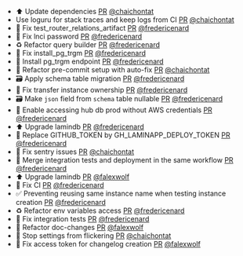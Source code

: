 - :arrow_up: Update dependencies [PR](https://github.com/laminlabs/laminhub/pull/910) [@chaichontat](https://github.com/chaichontat)
- Use loguru for stack traces and keep logs from CI [PR](https://github.com/laminlabs/laminhub/pull/908) [@chaichontat](https://github.com/chaichontat)
- 💚 Fix test_router_relations_artifact [PR](https://github.com/laminlabs/laminhub/pull/907) [@fredericenard](https://github.com/fredericenard)
- 💚 Fix lnci password [PR](https://github.com/laminlabs/laminhub/pull/906) [@fredericenard](https://github.com/fredericenard)
- ♻️ Refactor query builder [PR](https://github.com/laminlabs/laminhub/pull/819) [@fredericenard](https://github.com/fredericenard)
- 💚 Fix install_pg_trgm [PR](https://github.com/laminlabs/laminhub/pull/903) [@fredericenard](https://github.com/fredericenard)
- 🚀 Install pg_trgm endpoint [PR](https://github.com/laminlabs/laminhub/pull/901) [@fredericenard](https://github.com/fredericenard)
- 👷 Refactor pre-commit setup with auto-fix [PR](https://github.com/laminlabs/laminhub/pull/892) [@chaichontat](https://github.com/chaichontat)
- 🗃️ Apply schema table migration [PR](https://github.com/laminlabs/laminhub/pull/890) [@fredericenard](https://github.com/fredericenard)
- 🐛 Fix transfer instance ownership [PR](https://github.com/laminlabs/laminhub/pull/888) [@fredericenard](https://github.com/fredericenard)
- 🗃️ Make `json` field from `schema` table nullable [PR](https://github.com/laminlabs/laminhub/pull/886) [@fredericenard](https://github.com/fredericenard)
- 🐛 Enable accessing hub db prod without AWS credentials [PR](https://github.com/laminlabs/laminhub/pull/885) [@fredericenard](https://github.com/fredericenard)
- ⬆️ Upgrade lamindb [PR](https://github.com/laminlabs/laminhub/pull/887) [@fredericenard](https://github.com/fredericenard)
- 💚 Replace GITHUB_TOKEN by GH_LAMINAPP_DEPLOY_TOKEN [PR](https://github.com/laminlabs/laminhub/pull/882) [@fredericenard](https://github.com/fredericenard)
- 🐛 Fix sentry issues [PR](https://github.com/laminlabs/laminhub/pull/879) [@chaichontat](https://github.com/chaichontat)
- 💚 Merge integration tests and deployment in the same workflow [PR](https://github.com/laminlabs/laminhub/pull/877) [@fredericenard](https://github.com/fredericenard)
- ⬆️ Upgrade lamindb [PR](https://github.com/laminlabs/laminhub/pull/871) [@falexwolf](https://github.com/falexwolf)
- 💚 Fix CI [PR](https://github.com/laminlabs/laminhub/pull/876) [@fredericenard](https://github.com/fredericenard)
- ✅ Preventing reusing same instance name when testing instance creation [PR](https://github.com/laminlabs/laminhub/pull/875) [@fredericenard](https://github.com/fredericenard)
- ♻️ Refactor env variables access [PR](https://github.com/laminlabs/laminhub/pull/873) [@fredericenard](https://github.com/fredericenard)
- 💚 Fix integration tests [PR](https://github.com/laminlabs/laminhub/pull/872) [@fredericenard](https://github.com/fredericenard)
- 👷 Refactor doc-changes [PR](https://github.com/laminlabs/laminhub/pull/860) [@falexwolf](https://github.com/falexwolf)
- 🐛 Stop settings from flickering [PR](https://github.com/laminlabs/laminhub/pull/858) [@chaichontat](https://github.com/chaichontat)
- 👷 Fix access token for changelog creation [PR](https://github.com/laminlabs/laminhub/pull/857) [@falexwolf](https://github.com/falexwolf)

